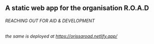 ## A static web app for the organisation R.O.A.D 
###### REACHING OUT FOR AID & DEVELOPMENT
###### the same is deployed at https://orissaroad.netlify.app/